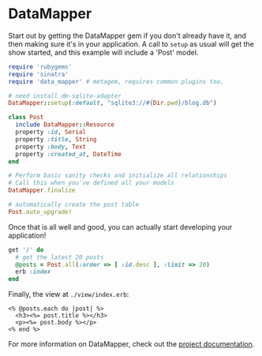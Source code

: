 # DataMapper

Start out by getting the DataMapper gem if you don't already have it, and then
making sure it's in your application. A call to `setup` as usual will get the
show started, and this example will include a 'Post' model.

```ruby
require 'rubygems'
require 'sinatra'
require 'data_mapper' # metagem, requires common plugins too.

# need install dm-sqlite-adapter
DataMapper::setup(:default, "sqlite3://#{Dir.pwd}/blog.db")

class Post
  include DataMapper::Resource
  property :id, Serial
  property :title, String
  property :body, Text
  property :created_at, DateTime
end

# Perform basic sanity checks and initialize all relationships
# Call this when you've defined all your models
DataMapper.finalize

# automatically create the post table
Post.auto_upgrade!
```

Once that is all well and good, you can actually start developing your
application!

```ruby
get '/' do
  # get the latest 20 posts
  @posts = Post.all(:order => [ :id.desc ], :limit => 20)
  erb :index
end
```

Finally, the view at `./view/index.erb`:

```erb
<% @posts.each do |post| %>
  <h3><%= post.title %></h3>
  <p><%= post.body %></p>
<% end %>
```

For more information on DataMapper, check out the [project
documentation](http://datamapper.org/docs/ "DataMapper").
